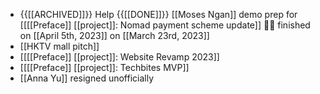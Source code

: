 - {{[[ARCHIVED]]}}  Help {{[[DONE]]}}  [[Moses Ngan]] demo prep for [[[[Preface]] [[project]]: Nomad payment scheme update]] 👏🏼 finished on [[April 5th, 2023]] on [[March 23rd, 2023]]
- [[HKTV mall pitch]]
- [[[[Preface]] [[project]]: Website Revamp 2023]]
- [[[[Preface]] [[project]]: Techbites MVP]]
- [[Anna Yu]] resigned unofficially
